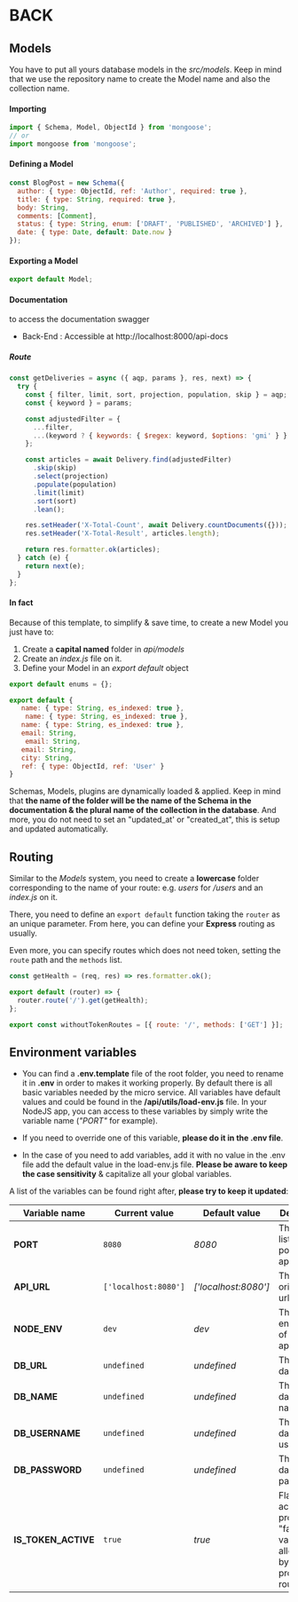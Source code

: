 # BACK

## Models

You have to put all yours database models in the _src/models_.
Keep in mind that we use the repository name to create the Model name and also the collection name.

#### Importing

```javascript
import { Schema, Model, ObjectId } from 'mongoose';
// or
import mongoose from 'mongoose';
```

#### Defining a Model

```javascript
const BlogPost = new Schema({
  author: { type: ObjectId, ref: 'Author', required: true },
  title: { type: String, required: true },
  body: String,
  comments: [Comment],
  status: { type: String, enum: ['DRAFT', 'PUBLISHED', 'ARCHIVED'] },
  date: { type: Date, default: Date.now }
});
```

#### Exporting a Model

```javascript
export default Model;
```

#### Documentation

to access the documentation swagger

- Back-End : Accessible at http://localhost:8000/api-docs

##### Route

```javascript
const getDeliveries = async ({ aqp, params }, res, next) => {
  try {
    const { filter, limit, sort, projection, population, skip } = aqp;
    const { keyword } = params;

    const adjustedFilter = {
      ...filter,
      ...(keyword ? { keywords: { $regex: keyword, $options: 'gmi' } } : {})
    };

    const articles = await Delivery.find(adjustedFilter)
      .skip(skip)
      .select(projection)
      .populate(population)
      .limit(limit)
      .sort(sort)
      .lean();

    res.setHeader('X-Total-Count', await Delivery.countDocuments({}));
    res.setHeader('X-Total-Result', articles.length);

    return res.formatter.ok(articles);
  } catch (e) {
    return next(e);
  }
};
```

#### In fact

Because of this template, to simplify & save time, to create a new Model you just have to:

1.  Create a **capital named** folder in _api/models_
2.  Create an _index.js_ file on it.
3.  Define your Model in an _export default_ object

```javascript
export default enums = {};

export default {
   name: { type: String, es_indexed: true },
    name: { type: String, es_indexed: true },
   name: { type: String, es_indexed: true },
   email: String,
    email: String,
   email: String,
   city: String,
   ref: { type: ObjectId, ref: 'User' }
}
```

Schemas, Models, plugins are dynamically loaded & applied. Keep in mind that **the name of the folder will be the name of the Schema in the documentation & the plural name of the collection in the database**. And more, you do not need to set an "updated_at' or "created_at", this is setup and updated automatically.

## Routing

Similar to the _Models_ system, you need to create a **lowercase** folder corresponding to the name of your route: e.g. _users_ for _/users_ and an _index.js_ on it.

There, you need to define an `export default` function taking the `router` as an unique parameter. From here, you can define your **Express** routing as usually.

Even more, you can specify routes which does not need token, setting the `route` path and the `methods` list.

```javascript
const getHealth = (req, res) => res.formatter.ok();

export default (router) => {
  router.route('/').get(getHealth);
};

export const withoutTokenRoutes = [{ route: '/', methods: ['GET'] }];
```

## Environment variables

- You can find a **.env.template** file of the root folder, you need to rename it in **.env** in order to makes it working properly. By default there is all basic variables needed by the micro service. All variables have default values and could be found in the **/api/utils/load-env.js** file. In your NodeJS app, you can access to these variables by simply write the variable name (_"PORT"_ for example).

- If you need to override one of this variable, **please do it in the .env file**.

- In the case of you need to add variables, add it with no value in the .env file add the default value in the load-env.js file. **Please be aware to keep the case sensitivity** & capitalize all your global variables.

A list of the variables can be found right after, **please try to keep it updated**:

| Variable name       | Current value        | Default value        | Description                                                                            |
| ------------------- |----------------------|----------------------|----------------------------------------------------------------------------------------|
| **PORT**            | `8080`               | _8080_               | The listening port of the application                                                  |
| **API_URL**         | `['localhost:8080']` | _['localhost:8080']_ | The CORS origin list of url                                                            |
| **NODE_ENV**        | `dev`                | _dev_                | The environment of the application                                                     |                                                               |
| **DB_URL**          | `undefined`          | _undefined_          | The mongo database url                                                                 |
| **DB_NAME**         | `undefined`          | _undefined_          | The mongo database name                                                                |
| **DB_USERNAME**     | `undefined`          | _undefined_          | The mongo database username                                                            |
| **DB_PASSWORD**     | `undefined`          | _undefined_          | The mongo database password                                                            |
| **IS_TOKEN_ACTIVE** | `true`               | _true_               | Flag to active token protection, "false" value allowing to bypass all protected routes |
